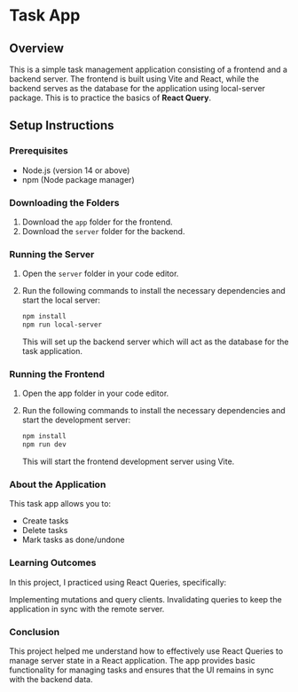 # Task App

## Overview

This is a simple task management application consisting of a frontend and a backend server. The frontend is built using Vite and React, while the backend serves as the database for the application using local-server package. This is to practice the basics of **React Query**.

## Setup Instructions

### Prerequisites

- Node.js (version 14 or above)
- npm (Node package manager)

### Downloading the Folders

1. Download the `app` folder for the frontend.
2. Download the `server` folder for the backend.

### Running the Server

1. Open the `server` folder in your code editor.
2. Run the following commands to install the necessary dependencies and start the local server:

   ```sh
   npm install
   npm run local-server
   ```

   This will set up the backend server which will act as the database for the task application.

### Running the Frontend

1. Open the app folder in your code editor.
2. Run the following commands to install the necessary dependencies and start the development server:

   ```sh
   npm install
   npm run dev
   ```

   This will start the frontend development server using Vite.

### About the Application

This task app allows you to:

- Create tasks
- Delete tasks
- Mark tasks as done/undone

### Learning Outcomes

In this project, I practiced using React Queries, specifically:

Implementing mutations and query clients.
Invalidating queries to keep the application in sync with the remote server.

### Conclusion

This project helped me understand how to effectively use React Queries to manage server state in a React application. The app provides basic functionality for managing tasks and ensures that the UI remains in sync with the backend data.
